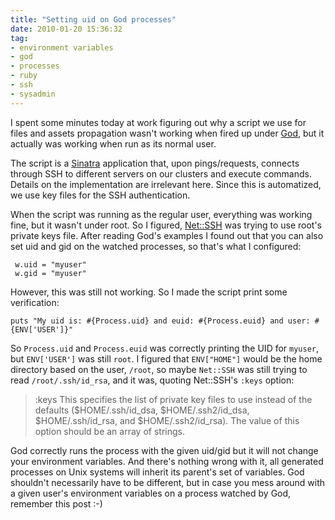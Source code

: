 ```yaml
---
title: "Setting uid on God processes"
date: 2010-01-20 15:36:32
tag:
- environment variables
- god
- processes
- ruby
- ssh
- sysadmin
---
```

I spent some minutes today at work figuring out why a script we use for files and assets propagation wasn't working when fired up under [God](http://godrb.com/), but it actually was working when run as its normal user.

The script is a [Sinatra](http://www.sinatrarb.com) application that, upon pings/requests, connects through SSH to different servers on our clusters and execute commands. Details on the implementation are irrelevant here. Since this is automatized, we use key files for the SSH authentication.

When the script was running as the regular user, everything was working fine, but it wasn't under root. So I figured, [Net::SSH](http://www.rubydoc.info/github/net-ssh/net-ssh/Net/SSH) was trying to use root's private keys file. After reading God's examples I found out that you can also set uid and gid on the watched processes, so that's what I configured:

     w.uid = "myuser"
     w.gid = "myuser"

However, this was still not working. So I made the script print some verification:

    puts "My uid is: #{Process.uid} and euid: #{Process.euid} and user: #{ENV['USER']}"

So `Process.uid` and `Process.euid` was correctly printing the UID for `myuser`, but `ENV['USER']` was still `root`. I figured that `ENV["HOME"]` would be the home directory based on the user, `/root`, so maybe `Net::SSH` was still trying to read `/root/.ssh/id_rsa`, and it was, quoting Net::SSH's `:keys` option:

> :keys     This specifies the list of private key files to use instead of the
>           defaults ($HOME/.ssh/id_dsa, $HOME/.ssh2/id_dsa, $HOME/.ssh/id_rsa,
>           and $HOME/.ssh2/id_rsa). The value of this option should be an array
>           of strings.

God correctly runs the process with the given uid/gid but it will not change your environment variables. And there's nothing wrong with it, all generated processes on Unix systems will inherit its parent's set of variables. God shouldn't necessarily have to be different, but in case you mess around with a given user's environment variables on a process watched by God, remember this post :-)
